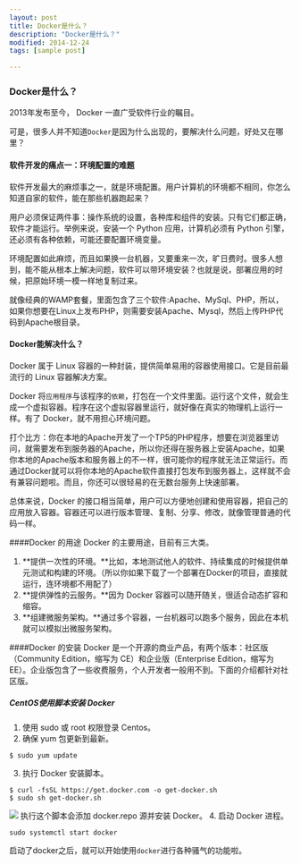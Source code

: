```yaml
---
layout: post
title: Docker是什么？
description: "Docker是什么？"
modified: 2014-12-24
tags: [sample post]

---
```


### Docker是什么？

2013年发布至今， Docker 一直广受软件行业的瞩目。

可是，很多人并不知道`Docker`是因为什么出现的，要解决什么问题，好处又在哪里？

#### 软件开发的痛点一：环境配置的难题
软件开发最大的麻烦事之一，就是环境配置。用户计算机的环境都不相同，你怎么知道自家的软件，能在那些机器跑起来？

用户必须保证两件事：操作系统的设置，各种库和组件的安装。只有它们都正确，软件才能运行。举例来说，安装一个 Python 应用，计算机必须有 Python 引擎，还必须有各种依赖，可能还要配置环境变量。

环境配置如此麻烦，而且如果换一台机器，又要重来一次，旷日费时。很多人想到，能不能从根本上解决问题，软件可以带环境安装？也就是说，部署应用的时候，把原始环境一模一样地复制过来。

就像经典的WAMP套餐，里面包含了三个软件:Apache、MySql、PHP，所以，如果你想要在Linux上发布PHP，则需要安装Apache、Mysql，然后上传PHP代码到Apache根目录。

#### Docker能解决什么？
Docker 属于 Linux 容器的一种封装，提供简单易用的容器使用接口。它是目前最流行的 Linux 容器解决方案。

Docker 将`应用程序`与该程序的`依赖`，打包在一个文件里面。运行这个文件，就会生成一个虚拟容器。程序在这个虚拟容器里运行，就好像在真实的物理机上运行一样。有了 Docker，就不用担心环境问题。

打个比方：你在本地的Apache开发了一个TP5的PHP程序，想要在浏览器里访问，就需要发布到服务器的Apache，所以你还得在服务器上安装Apache，如果你本地的Apache版本和服务器上的不一样，很可能你的程序就无法正常运行。而通过Docker就可以将你本地的Apache软件直接打包发布到服务器上，这样就不会有兼容问题啦。而且，你还可以很轻易的在无数台服务上快速部署。

总体来说，Docker 的接口相当简单，用户可以方便地创建和使用容器，把自己的应用放入容器。容器还可以进行版本管理、复制、分享、修改，就像管理普通的代码一样。

####Docker 的用途
Docker 的主要用途，目前有三大类。
1. **提供一次性的环境。**比如，本地测试他人的软件、持续集成的时候提供单元测试和构建的环境。（所以你如果下载了一个部署在Docker的项目，直接就运行，连环境都不用配了）
2. **提供弹性的云服务。**因为 Docker 容器可以随开随关，很适合动态扩容和缩容。
3. **组建微服务架构。**通过多个容器，一台机器可以跑多个服务，因此在本机就可以模拟出微服务架构。

####Docker 的安装
Docker 是一个开源的商业产品，有两个版本：社区版（Community Edition，缩写为 CE）和企业版（Enterprise Edition，缩写为 EE）。企业版包含了一些收费服务，个人开发者一般用不到。下面的介绍都针对社区版。

##### CentOS使用脚本安装 Docker
1. 使用 sudo 或 root 权限登录 Centos。
2. 确保 yum 包更新到最新。
```
$ sudo yum update
```
3. 执行 Docker 安装脚本。
```
$ curl -fsSL https://get.docker.com -o get-docker.sh
$ sudo sh get-docker.sh
```
![](http://www.foyiwo.com/server/../Public/Uploads/2019-04-25/5cc1a2b38c792.png)
执行这个脚本会添加 docker.repo 源并安装 Docker。
4. 启动 Docker 进程。
```
sudo systemctl start docker
```

启动了docker之后，就可以开始使用`docker`进行各种骚气的功能啦。








